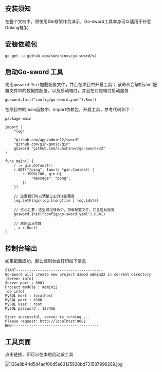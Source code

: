 ## 安装须知
在整个文档中，将使用Gin框架作为演示，Go-sword工具本身可以适用于任意Golang框架

## 安装依赖包
```
go get -u github.com/sunshinev/go-sword/v2
```

## 启动Go-sword 工具

使用`gosword.Init`加载配置文件，并且在项目中开启工具；
该命令会解析yaml配置文件中的数据库配置，以及启动端口，并且在对应端口启动服务
```
gosword.Init("config/go-sword.yaml").Run()
```

在项目中的main函数中，import依赖包，开启工具，参考代码如下：
```
package main

import (
	"log"

	"github.com/app/admin22/sword"
	"github.com/gin-gonic/gin"
	gosword "github.com/sunshinev/go-sword/v2"
)

func main() {
	r := gin.Default()
	r.GET("/ping", func(c *gin.Context) {
		c.JSON(200, gin.H{
			"message": "pong",
		})
	})

	// 这里我们可以调整日志的详细程度
	log.SetFlags(log.Llongfile | log.Ldate)

	// 核心注意：这里通过该命令，加载配置文件，并且启动服务
	gosword.Init("config/go-sword.yaml").Run()

	// 原始gin项目
	_ = r.Run()
}
```


## 控制台输出
如果配置成功，那么控制台会打印如下信息

```
START----------------------------------------
Go-Sword will create new project named admin22 in current directory
[Server info]
Server port : 8081
Project module : admin22
[db info]
MySQL host : localhost
MySQL port : 3306
MySQL user : root
MySQL password : 123456

Start successful, server is running ...
Please request: http://localhost:8081
END----------------------------------------
```


## 工具页面

点击链接，即可以在本地启动该工具

![136e8b44d5d4acf00d5a63125928bd731587996269.jpg](https://cdn.jsdelivr.net/gh/sunshinev/remote_pics/136e8b44d5d4acf00d5a63125928bd731587996269.jpg)
